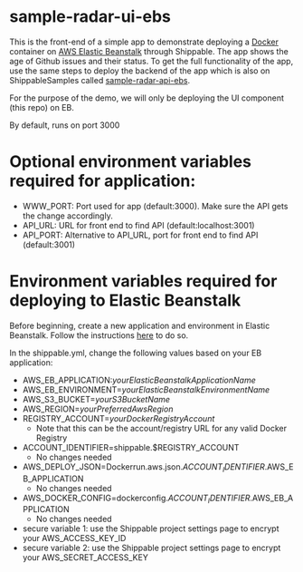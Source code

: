 # sample-radar-ui-ebs

This is the front-end of a simple app to demonstrate deploying a [Docker](www.docker.com) container on [AWS Elastic Beanstalk](aws.amazon.com/elasticbeanstalk) through Shippable. The app shows the age of Github issues and their status. To get the full functionality of the app, use the same steps to deploy the backend of the app which is also on ShippableSamples called [sample-radar-api-ebs](https://github.com/shippableSamples/sample-radar-ui-ebs).  

For the purpose of the demo, we will only be deploying the UI component (this repo) on EB.

By default, runs on port 3000

# Optional environment variables required for application:
- WWW_PORT: Port used for app (default:3000). Make sure the API gets the change accordingly.
- API_URL: URL for front end to find API (default:localhost:3001)
- API_PORT: Alternative to API_URL, port for front end to find API (default:3001)

# Environment variables required for deploying to Elastic Beanstalk
Before beginning, create a new application and environment in Elastic Beanstalk.
Follow the instructions [here](https://aws.amazon.com/elasticbeanstalk/getting-started/) to do so.

In the shippable.yml, change the following values based on your EB application:
- AWS_EB_APPLICATION:_yourElasticBeanstalkApplicationName_
- AWS_EB_ENVIRONMENT=_yourElasticBeanstalkEnvironmentName_
- AWS_S3_BUCKET=_yourS3BucketName_
- AWS_REGION=_yourPreferredAwsRegion_
- REGISTRY_ACCOUNT=_yourDockerRegistryAccount_  
  * Note that this can be the account/registry URL for any valid Docker Registry
- ACCOUNT_IDENTIFIER=shippable.$REGISTRY_ACCOUNT
  * No changes needed
- AWS_DEPLOY_JSON=Dockerrun.aws.json.$ACCOUNT_IDENTIFIER.$AWS_EB_APPLICATION
  * No changes needed
- AWS_DOCKER_CONFIG=dockerconfig.$ACCOUNT_IDENTIFIER.$AWS_EB_APPLICATION
  * No changes needed
- secure variable 1: use the Shippable project settings page to encrypt your AWS_ACCESS_KEY_ID
- secure variable 2: use the Shippable project settings page to encrypt your AWS_SECRET_ACCESS_KEY
